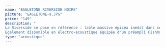 ```yaml
---
name: "EAGLETONE RIVERSIDE NOIRE"
picture: "EAGLETONE-a.JPG" 
price: "149"
description: "
La Riverside se pose en référence : table massive épicéa inédit dans cette gamme de prix, dos et éclisses acajou satinées, mécaniques bain d'huile pour une bonne tenue d'accord, finitions irréprochables, une vraie réussite. La table massive apporte projection et chaleur à cet instrument bien fini pour un résultat bluffant.
Egalement disponible en électro-acoustique équipée d'un préampli Fishman Isys+."
type: "acoustique"
---
```

